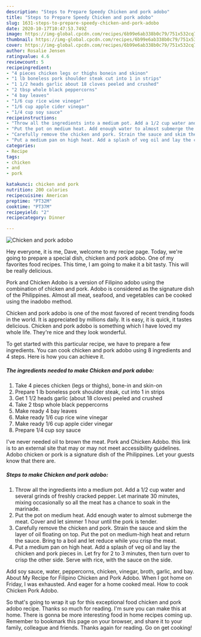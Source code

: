 ```yaml
---
description: "Steps to Prepare Speedy Chicken and pork adobo"
title: "Steps to Prepare Speedy Chicken and pork adobo"
slug: 1631-steps-to-prepare-speedy-chicken-and-pork-adobo
date: 2020-10-17T10:47:53.749Z
image: https://img-global.cpcdn.com/recipes/6b99e6ab338b0c79/751x532cq70/chicken-and-pork-adobo-recipe-main-photo.jpg
thumbnail: https://img-global.cpcdn.com/recipes/6b99e6ab338b0c79/751x532cq70/chicken-and-pork-adobo-recipe-main-photo.jpg
cover: https://img-global.cpcdn.com/recipes/6b99e6ab338b0c79/751x532cq70/chicken-and-pork-adobo-recipe-main-photo.jpg
author: Rosalie Jensen
ratingvalue: 4.6
reviewcount: 5
recipeingredient:
- "4 pieces chicken legs or thighs bonein and skinon"
- "1 lb boneless pork shoulder steak cut into 1 in strips"
- "1 1/2 heads garlic about 18 cloves peeled and crushed"
- "2 tbsp whole black peppercorns"
- "4 bay leaves"
- "1/6 cup rice wine vinegar"
- "1/6 cup apple cider vinegar"
- "1/4 cup soy sauce"
recipeinstructions:
- "Throw all the ingredients into a medium pot. Add a 1/2 cup water and several grinds of freshly cracked pepper. Let marinate 30 minutes, mixing occasionally so all the meat has a chance to soak in the marinade."
- "Put the pot on medium heat. Add enough water to almost submerge the meat. Cover and let simmer 1 hour until the pork is tender."
- "Carefully remove the chicken and pork. Strain the sauce and skim the layer of oil floating on top. Put the pot on medium-high heat and return the sauce. Bring to a boil and let reduce while you crisp the meat."
- "Put a medium pan on high heat. Add a splash of veg oil and lay the chicken and pork pieces in. Let fry for 2 to 3 minutes, then turn over to crisp the other side. Serve with rice, with the sauce on the side."
categories:
- Recipe
tags:
- chicken
- and
- pork

katakunci: chicken and pork 
nutrition: 200 calories
recipecuisine: American
preptime: "PT32M"
cooktime: "PT37M"
recipeyield: "2"
recipecategory: Dinner

---
```



![Chicken and pork adobo](https://img-global.cpcdn.com/recipes/6b99e6ab338b0c79/751x532cq70/chicken-and-pork-adobo-recipe-main-photo.jpg)

Hey everyone, it is me, Dave, welcome to my recipe page. Today, we're going to prepare a special dish, chicken and pork adobo. One of my favorites food recipes. This time, I am going to make it a bit tasty. This will be really delicious.

Pork and Chicken Adobo is a version of Filipino adobo using the combination of chicken and pork. Adobo is considered as the signature dish of the Philippines. Almost all meat, seafood, and vegetables can be cooked using the inadobo method.

Chicken and pork adobo is one of the most favored of recent trending foods in the world. It is appreciated by millions daily. It is easy, it is quick, it tastes delicious. Chicken and pork adobo is something which I have loved my whole life. They're nice and they look wonderful.


To get started with this particular recipe, we have to prepare a few ingredients. You can cook chicken and pork adobo using 8 ingredients and 4 steps. Here is how you can achieve it.

<!--inarticleads1-->

##### The ingredients needed to make Chicken and pork adobo:

1. Take 4 pieces chicken (legs or thighs), bone-in and skin-on
1. Prepare 1 lb boneless pork shoulder steak, cut into 1 in strips
1. Get 1 1/2 heads garlic (about 18 cloves) peeled and crushed
1. Take 2 tbsp whole black peppercorns
1. Make ready 4 bay leaves
1. Make ready 1/6 cup rice wine vinegar
1. Make ready 1/6 cup apple cider vinegar
1. Prepare 1/4 cup soy sauce


I&#39;ve never needed oil to brown the meat. Pork and Chicken Adobo. this link is to an external site that may or may not meet accessibility guidelines. Adobo chicken or pork is a signature dish of the Philippines. Let your guests know that there are. 

<!--inarticleads2-->

##### Steps to make Chicken and pork adobo:

1. Throw all the ingredients into a medium pot. Add a 1/2 cup water and several grinds of freshly cracked pepper. Let marinate 30 minutes, mixing occasionally so all the meat has a chance to soak in the marinade.
1. Put the pot on medium heat. Add enough water to almost submerge the meat. Cover and let simmer 1 hour until the pork is tender.
1. Carefully remove the chicken and pork. Strain the sauce and skim the layer of oil floating on top. Put the pot on medium-high heat and return the sauce. Bring to a boil and let reduce while you crisp the meat.
1. Put a medium pan on high heat. Add a splash of veg oil and lay the chicken and pork pieces in. Let fry for 2 to 3 minutes, then turn over to crisp the other side. Serve with rice, with the sauce on the side.


Add soy sauce, water, peppercorns, chicken, vinegar, broth, garlic, and bay. About My Recipe for Filipino Chicken and Pork Adobo. When I got home on Friday, I was exhausted. And eager for a home cooked meal. How to cook Chicken Pork Adobo. 

So that's going to wrap it up for this exceptional food chicken and pork adobo recipe. Thanks so much for reading. I'm sure you can make this at home. There is gonna be more interesting food in home recipes coming up. Remember to bookmark this page on your browser, and share it to your family, colleague and friends. Thanks again for reading. Go on get cooking!
